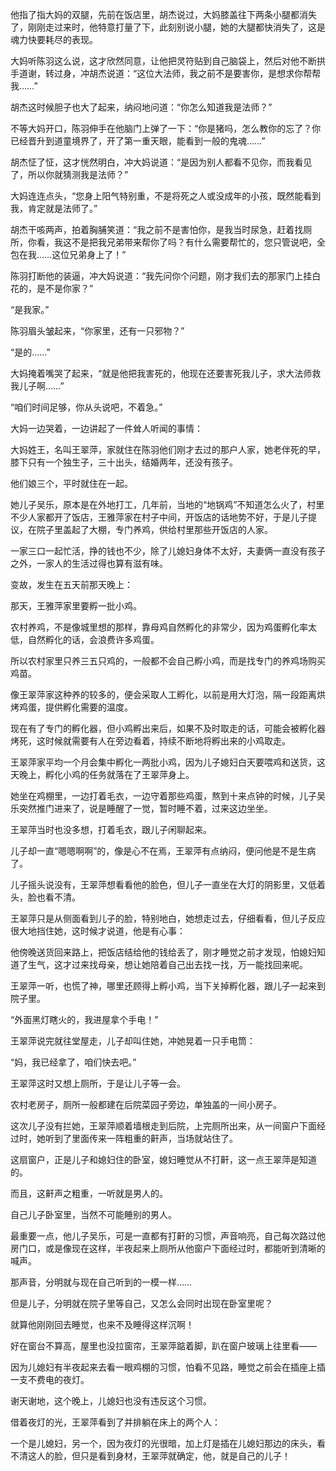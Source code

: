 他指了指大妈的双腿，先前在饭店里，胡杰说过，大妈膝盖往下两条小腿都消失了，刚刚走过来时，他特意打量了下，此刻别说小腿，她的大腿都快消失了，这是魂力快要耗尽的表现。

大妈听陈羽这么说，这才欣然同意，让他把灵符贴到自己脑袋上，然后对他不断拱手道谢，转过身，冲胡杰说道：“这位大法师，我之前不是要害你，是想求你帮帮我……”

胡杰这时候胆子也大了起来，纳闷地问道：“你怎么知道我是法师？”

不等大妈开口，陈羽伸手在他脑门上弹了一下：“你是猪吗，怎么教你的忘了？你已经晋升到道童境界了，开了第一重天眼，能看到一般的鬼魂……”

胡杰怔了怔，这才恍然明白，冲大妈说道：“是因为别人都看不见你，而我看见了，所以你就猜测我是法师？”

大妈连连点头，“您身上阳气特别重，不是将死之人或没成年的小孩，既然能看到我，肯定就是法师了。”

胡杰干咳两声，拍着胸脯笑道：“我之前不是害怕你，是我当时尿急，赶着找厕所，你看，我这不是把我兄弟带来帮你了吗？有什么需要帮忙的，您只管说吧，全包在我……这位兄弟身上了！”

陈羽打断他的装逼，冲大妈说道：“我先问你个问题，刚才我们去的那家门上挂白花的，是不是你家？”

“是我家。”

陈羽眉头皱起来，“你家里，还有一只邪物？”

“是的……”

大妈掩着嘴哭了起来，“就是他把我害死的，他现在还要害死我儿子，求大法师救我儿子啊……”

“咱们时间足够，你从头说吧，不着急。”

大妈一边哭着，一边讲起了一件耸人听闻的事情：

大妈姓王，名叫王翠萍，家就住在陈羽他们刚才去过的那户人家，她老伴死的早，膝下只有一个独生子，三十出头，结婚两年，还没有孩子。

他们娘三个，平时就住在一起。

她儿子吴乐，原本是在外地打工，几年前，当地的“地锅鸡”不知道怎么火了，村里不少人家都开了饭店，王雅萍家在村子中间，开饭店的话地势不好，于是儿子提议，在院子里盖起了大棚，专门养鸡，供给村里那些开饭店的人家。

一家三口一起忙活，挣的钱也不少，除了儿媳妇身体不太好，夫妻俩一直没有孩子之外，一家人的生活过得也算有滋有味。

变故，发生在五天前那天晚上：

那天，王雅萍家里要孵一批小鸡。

农村养鸡，不是像城里想的那样，靠母鸡自然孵化的非常少，因为鸡蛋孵化率太低，自然孵化的话，会浪费许多鸡蛋。

所以农村家里只养三五只鸡的，一般都不会自己孵小鸡，而是找专门的养鸡场购买鸡苗。

像王翠萍家这种养的较多的，便会采取人工孵化，以前是用大灯泡，隔一段距离烘烤鸡蛋，提供孵化需要的温度。

现在有了专门的孵化器，但小鸡孵出来后，如果不及时取走的话，可能会被孵化器烤死，这时候就需要有人在旁边看着，持续不断地将孵出来的小鸡取走。

王翠萍家平均一个月会集中孵化一两批小鸡，因为儿子媳妇白天要喂鸡和送货，这天晚上，孵化小鸡的任务就落在了王翠萍身上。

她坐在鸡棚里，一边打着毛衣，一边守着那些鸡蛋，熬到十来点钟的时候，儿子吴乐突然推门进来了，说是睡醒了一觉，暂时睡不着，过来这边坐坐。

王翠萍当时也没多想，打着毛衣，跟儿子闲聊起来。

儿子却一直“嗯嗯啊啊”的，像是心不在焉，王翠萍有点纳闷，便问他是不是生病了。

儿子摇头说没有，王翠萍想看看他的脸色，但儿子一直坐在大灯的阴影里，又低着头，脸也看不清。

王翠萍只是从侧面看到儿子的脸，特别地白，她想走过去，仔细看看，但儿子反应很大地挡住她，这时候才说道，他是有心事：

他傍晚送货回来路上，把饭店结给他的钱给丢了，刚才睡觉之前才发现，怕媳妇知道了生气，这才过来找母亲，想让她陪着自己出去找一找，万一能找回来呢。

王翠萍一听，也慌了神，哪里还顾得上孵小鸡，当下关掉孵化器，跟儿子一起来到院子里。

“外面黑灯瞎火的，我进屋拿个手电！”

王翠萍说完就往堂屋走，儿子却叫住她，冲她晃着一只手电筒：

“妈，我已经拿了，咱们快去吧。”

王翠萍这时又想上厕所，于是让儿子等一会。

农村老房子，厕所一般都建在后院菜园子旁边，单独盖的一间小房子。

这次儿子没有拦她，王翠萍顺着墙根走到后院，上完厕所出来，从一间窗户下面经过时，她听到了里面传来一阵粗重的鼾声，当场就站住了。

这扇窗户，正是儿子和媳妇住的卧室，媳妇睡觉从不打鼾，这一点王翠萍是知道的。

而且，这鼾声之粗重，一听就是男人的。

自己儿子卧室里，当然不可能睡别的男人。

最重要一点，他儿子吴乐，可是一直都有打鼾的习惯，声音响亮，自己每次路过他房门口，或是像现在这样，半夜起来上厕所从他窗户下面经过时，都能听到清晰的喊声。

那声音，分明就与现在自己听到的一模一样……

但是儿子，分明就在院子里等自己，又怎么会同时出现在卧室里呢？

就算他刚刚回去睡觉，也来不及睡得这样沉啊！

好在窗台不算高，屋里也没拉窗帘，王翠萍踮着脚，趴在窗户玻璃上往里看——

因为儿媳妇有半夜起来去看一眼鸡棚的习惯，怕看不见路，睡觉之前会在插座上插一支不费电的夜灯。

谢天谢地，这个晚上，儿媳妇也没有违反这个习惯。

借着夜灯的光，王翠萍看到了并排躺在床上的两个人：

一个是儿媳妇，另一个，因为夜灯的光很暗，加上灯是插在儿媳妇那边的床头，看不清这人的脸，但只是看到身材，王翠萍就确定，他，就是自己的儿子！
